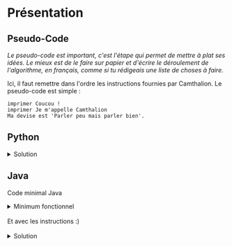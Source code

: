 # Présentation

## Pseudo-Code

_Le pseudo-code est important, c'est l'étape qui permet de mettre à plat ses idées. Le mieux est de le faire sur papier et d'écrire le déroulement de l'algorithme, en français, comme si tu rédigeais une liste de choses à faire._

Ici, il faut remettre dans l'ordre les instructions fournies par Camthalion. Le pseudo-code est simple :

```
imprimer Coucou !
imprimer Je m'appelle Camthalion
Ma devise est 'Parler peu mais parler bien'.
```

## Python

<details>
  <summary>Solution</summary>

```Python
print("Coucou !")
print("Je m'appelle Camthalion")
print("Ma devise est 'Parler peu mais parler bien'.")
```

</details>

## Java

Code minimal Java

<details>
  <summary>Minimum fonctionnel</summary>

```Java
  class Main {
    public static void main(String[] args) {
      // ton code ici
    }
  }
```

</details>

</br>
Et avec les instructions :)
</br>
</br>

<details>
  <summary>Solution</summary>


```Java
class Main {
   public static void main(String[] args) {
      System.out.println("Coucou !");
      System.out.println("Je m'appelle Camthalion");
      System.out.println("Ma devise est 'Parler peu mais parler bien'.");
   }
}
```

</details>
